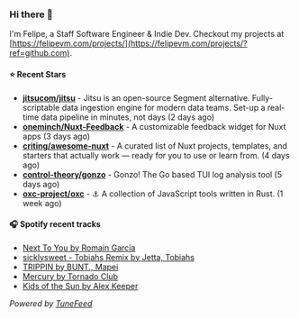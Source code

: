 ### Hi there 👋

I'm Felipe, a Staff Software Engineer & Indie Dev. Checkout my projects at [https://felipevm.com/projects/](https://felipevm.com/projects/?ref=github.com).

#### ⭐ Recent Stars
- **[jitsucom/jitsu](https://github.com/jitsucom/jitsu)** - Jitsu is an open-source Segment alternative. Fully-scriptable data ingestion engine for modern data teams. Set-up a real-time data pipeline in minutes, not days (2 days ago)
- **[oneminch/Nuxt-Feedback](https://github.com/oneminch/Nuxt-Feedback)** - A customizable feedback widget for Nuxt apps (3 days ago)
- **[criting/awesome-nuxt](https://github.com/criting/awesome-nuxt)** - A curated list of Nuxt projects, templates, and starters that actually work — ready for you to use or learn from. (4 days ago)
- **[control-theory/gonzo](https://github.com/control-theory/gonzo)** - Gonzo! The Go based TUI log analysis tool (5 days ago)
- **[oxc-project/oxc](https://github.com/oxc-project/oxc)** - ⚓ A collection of JavaScript tools written in Rust. (1 week ago)

#### 🎧 Spotify recent tracks
- [Next To You by Romain Garcia](https://open.spotify.com/track/0Zo0QQMAV1zsImiaol6pI7)
- [sicklysweet - Tobiahs Remix by Jetta, Tobiahs](https://open.spotify.com/track/4Bl7u2Q9Tj3VQn89i3aNYm)
- [TRIPPIN by BUNT., Mapei](https://open.spotify.com/track/4ml1Eq4wmcdfN0Q6pNEly7)
- [Mercury by Tornado Club](https://open.spotify.com/track/7LWZ3GQkWxb7gnXAB80J06)
- [Kids of the Sun by Alex Keeper](https://open.spotify.com/track/7j0LmNibEdZWB9KNOVZ9vP)

_Powered by [TuneFeed](https://tunefeed.app?ref=github.com)_
